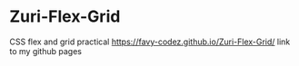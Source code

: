 # Zuri-Flex-Grid
CSS flex and grid practical
 https://favy-codez.github.io/Zuri-Flex-Grid/
 link to my github pages
